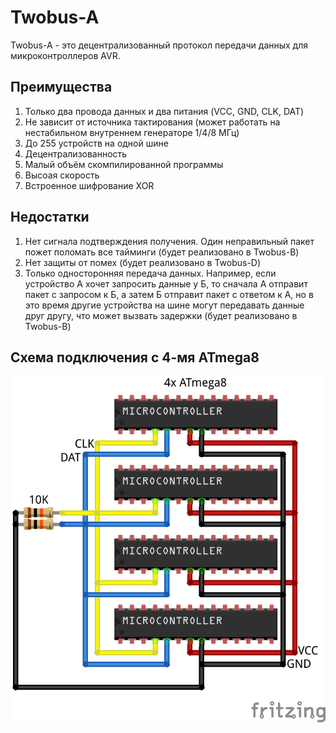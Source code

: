 # Twobus-A

Twobus-A - это децентрализованный протокол передачи данных для микроконтроллеров AVR.
## Преимущества
 1. Только два провода данных и два питания (VCC, GND, CLK, DAT)
 2. Не зависит от источника тактирования (может работать на нестабильном внутреннем генераторе 1/4/8 МГц)
 3. До 255 устройств на одной шине
 4. Децентрализованность
 5. Малый объём скомпилированной программы
 6. Высоая скорость
 7. Встроенное шифрование XOR
## Недостатки
 1. Нет сигнала подтверждения получения. Один неправильный пакет пожет поломать все тайминги (будет реализовано в Twobus-B)
 2. Нет защиты от помех (будет реализовано в Twobus-D)
 3. Только односторонняя передача данных. Например, если устройство А хочет запросить данные у Б, то сначала А отправит пакет с запросом к Б, а затем Б отправит пакет с ответом к А, но в это время другие устройства на шине могут передавать данные друг другу, что может вызвать задержки (будет реализовано в Twobus-B)
 ## Схема подключения с 4-мя ATmega8
 ![Схема подключения с 4-мя ATmega8](https://github.com/gsfci/Twobus-A/blob/master/Twobus_A_mega8.png "Схема подключения с 4-мя ATmega8")
